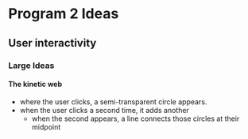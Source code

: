 # Program 2 Ideas #
## User interactivity ##

### Large Ideas ###
#### The kinetic web ####
- where the user clicks, a semi-transparent circle appears.
- when the user clicks a second time, it adds another 
	- when the second appears, a line connects those circles at their midpoint